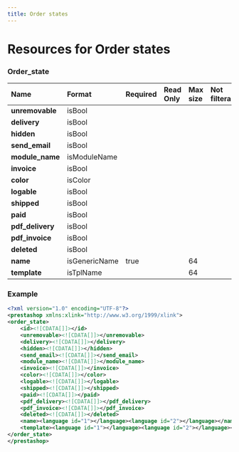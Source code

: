```yaml
---
title: Order states
---
```


# Resources for Order states

### Order_state

|       Name       |    Format     | Required | Read Only | Max size | Not filterable | Description |
| :--------------- | :------------ | :------- | :-------- | :------- | :------------- | :---------- |
| **unremovable**  | isBool        |          |           |          |                |             |
| **delivery**     | isBool        |          |           |          |                |             |
| **hidden**       | isBool        |          |           |          |                |             |
| **send_email**   | isBool        |          |           |          |                |             |
| **module_name**  | isModuleName  |          |           |          |                |             |
| **invoice**      | isBool        |          |           |          |                |             |
| **color**        | isColor       |          |           |          |                |             |
| **logable**      | isBool        |          |           |          |                |             |
| **shipped**      | isBool        |          |           |          |                |             |
| **paid**         | isBool        |          |           |          |                |             |
| **pdf_delivery** | isBool        |          |           |          |                |             |
| **pdf_invoice**  | isBool        |          |           |          |                |             |
| **deleted**      | isBool        |          |           |          |                |             |
| **name**         | isGenericName | true     |           | 64       |                |             |
| **template**     | isTplName     |          |           | 64       |                |             |


### Example

```xml
<?xml version="1.0" encoding="UTF-8"?>
<prestashop xmlns:xlink="http://www.w3.org/1999/xlink">
<order_state>
	<id><![CDATA[]]></id>
	<unremovable><![CDATA[]]></unremovable>
	<delivery><![CDATA[]]></delivery>
	<hidden><![CDATA[]]></hidden>
	<send_email><![CDATA[]]></send_email>
	<module_name><![CDATA[]]></module_name>
	<invoice><![CDATA[]]></invoice>
	<color><![CDATA[]]></color>
	<logable><![CDATA[]]></logable>
	<shipped><![CDATA[]]></shipped>
	<paid><![CDATA[]]></paid>
	<pdf_delivery><![CDATA[]]></pdf_delivery>
	<pdf_invoice><![CDATA[]]></pdf_invoice>
	<deleted><![CDATA[]]></deleted>
	<name><language id="1"></language><language id="2"></language></name>
	<template><language id="1"></language><language id="2"></language></template>
</order_state>
</prestashop>
```

